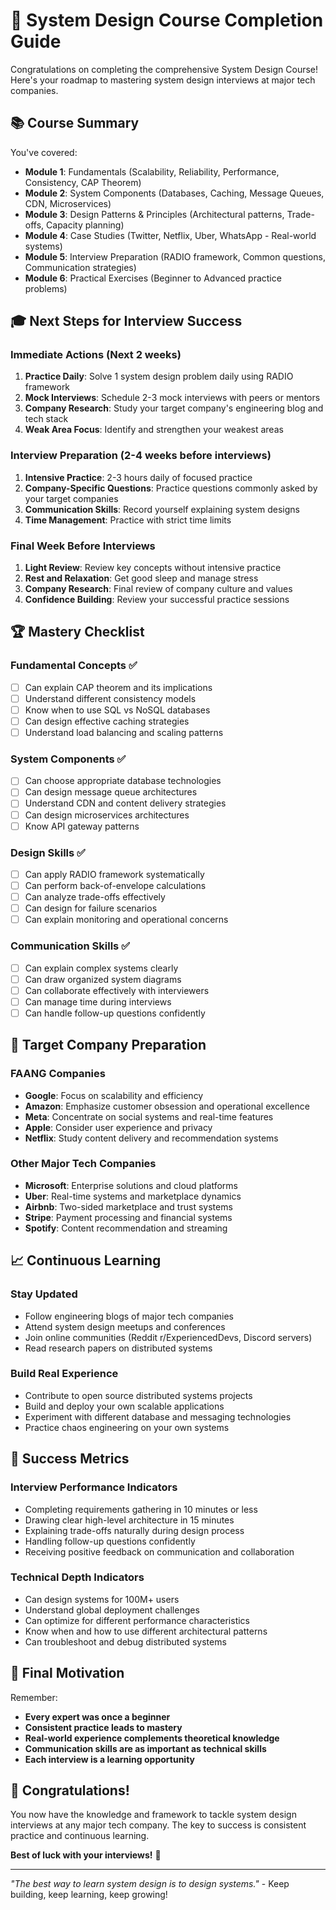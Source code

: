 # 🎯 System Design Course Completion Guide

Congratulations on completing the comprehensive System Design Course! Here's your roadmap to mastering system design interviews at major tech companies.

## 📚 Course Summary

You've covered:
- **Module 1**: Fundamentals (Scalability, Reliability, Performance, Consistency, CAP Theorem)
- **Module 2**: System Components (Databases, Caching, Message Queues, CDN, Microservices)
- **Module 3**: Design Patterns & Principles (Architectural patterns, Trade-offs, Capacity planning)
- **Module 4**: Case Studies (Twitter, Netflix, Uber, WhatsApp - Real-world systems)
- **Module 5**: Interview Preparation (RADIO framework, Common questions, Communication strategies)
- **Module 6**: Practical Exercises (Beginner to Advanced practice problems)

## 🎓 Next Steps for Interview Success

### Immediate Actions (Next 2 weeks)
1. **Practice Daily**: Solve 1 system design problem daily using RADIO framework
2. **Mock Interviews**: Schedule 2-3 mock interviews with peers or mentors
3. **Company Research**: Study your target company's engineering blog and tech stack
4. **Weak Area Focus**: Identify and strengthen your weakest areas

### Interview Preparation (2-4 weeks before interviews)
1. **Intensive Practice**: 2-3 hours daily of focused practice
2. **Company-Specific Questions**: Practice questions commonly asked by your target companies
3. **Communication Skills**: Record yourself explaining system designs
4. **Time Management**: Practice with strict time limits

### Final Week Before Interviews
1. **Light Review**: Review key concepts without intensive practice
2. **Rest and Relaxation**: Get good sleep and manage stress
3. **Company Research**: Final review of company culture and values
4. **Confidence Building**: Review your successful practice sessions

## 🏆 Mastery Checklist

### Fundamental Concepts ✅
- [ ] Can explain CAP theorem and its implications
- [ ] Understand different consistency models
- [ ] Know when to use SQL vs NoSQL databases
- [ ] Can design effective caching strategies
- [ ] Understand load balancing and scaling patterns

### System Components ✅
- [ ] Can choose appropriate database technologies
- [ ] Can design message queue architectures
- [ ] Understand CDN and content delivery strategies
- [ ] Can design microservices architectures
- [ ] Know API gateway patterns

### Design Skills ✅
- [ ] Can apply RADIO framework systematically
- [ ] Can perform back-of-envelope calculations
- [ ] Can analyze trade-offs effectively
- [ ] Can design for failure scenarios
- [ ] Can explain monitoring and operational concerns

### Communication Skills ✅
- [ ] Can explain complex systems clearly
- [ ] Can draw organized system diagrams
- [ ] Can collaborate effectively with interviewers
- [ ] Can manage time during interviews
- [ ] Can handle follow-up questions confidently

## 🎯 Target Company Preparation

### FAANG Companies
- **Google**: Focus on scalability and efficiency
- **Amazon**: Emphasize customer obsession and operational excellence
- **Meta**: Concentrate on social systems and real-time features
- **Apple**: Consider user experience and privacy
- **Netflix**: Study content delivery and recommendation systems

### Other Major Tech Companies
- **Microsoft**: Enterprise solutions and cloud platforms
- **Uber**: Real-time systems and marketplace dynamics
- **Airbnb**: Two-sided marketplace and trust systems
- **Stripe**: Payment processing and financial systems
- **Spotify**: Content recommendation and streaming

## 📈 Continuous Learning

### Stay Updated
- Follow engineering blogs of major tech companies
- Attend system design meetups and conferences
- Join online communities (Reddit r/ExperiencedDevs, Discord servers)
- Read research papers on distributed systems

### Build Real Experience
- Contribute to open source distributed systems projects
- Build and deploy your own scalable applications
- Experiment with different database and messaging technologies
- Practice chaos engineering on your own systems

## 🚀 Success Metrics

### Interview Performance Indicators
- Completing requirements gathering in 10 minutes or less
- Drawing clear high-level architecture in 15 minutes
- Explaining trade-offs naturally during design process
- Handling follow-up questions confidently
- Receiving positive feedback on communication and collaboration

### Technical Depth Indicators
- Can design systems for 100M+ users
- Understand global deployment challenges
- Can optimize for different performance characteristics
- Know when and how to use different architectural patterns
- Can troubleshoot and debug distributed systems

## 💪 Final Motivation

Remember:
- **Every expert was once a beginner**
- **Consistent practice leads to mastery**
- **Real-world experience complements theoretical knowledge**
- **Communication skills are as important as technical skills**
- **Each interview is a learning opportunity**

## 🎉 Congratulations!

You now have the knowledge and framework to tackle system design interviews at any major tech company. The key to success is consistent practice and continuous learning.

**Best of luck with your interviews!** 🌟

---

*"The best way to learn system design is to design systems."* - Keep building, keep learning, keep growing!